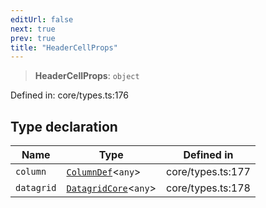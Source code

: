 ```yaml
---
editUrl: false
next: true
prev: true
title: "HeaderCellProps"
---
```


> **HeaderCellProps**: `object`

Defined in: core/types.ts:176

## Type declaration

| Name | Type | Defined in |
| ------ | ------ | ------ |
| <a id="column"></a> `column` | [`ColumnDef`](/api/type-aliases/columndef/)\<`any`\> | core/types.ts:177 |
| <a id="datagrid"></a> `datagrid` | [`DatagridCore`](/api/classes/datagridcore/)\<`any`\> | core/types.ts:178 |
